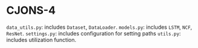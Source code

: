 # CJONS-4


`data_utils.py`: includes `Dataset`, `DataLoader`.
`models.py`: includes `LSTM`, `NCF`, `ResNet`.
`settings.py`: includes configuration for setting paths 
`utils.py`: includes utilization function.
